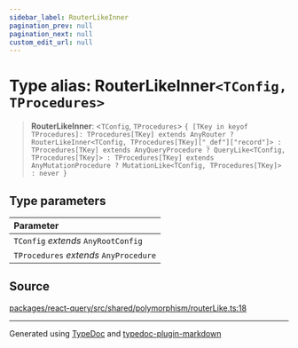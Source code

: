 ```yaml
---
sidebar_label: RouterLikeInner
pagination_prev: null
pagination_next: null
custom_edit_url: null
---
```


# Type alias: RouterLikeInner`<TConfig, TProcedures>`

> **RouterLikeInner**: \<`TConfig`, `TProcedures`\> `{ [TKey in keyof TProcedures]: TProcedures[TKey] extends AnyRouter ? RouterLikeInner<TConfig, TProcedures[TKey]["_def"]["record"]> : TProcedures[TKey] extends AnyQueryProcedure ? QueryLike<TConfig, TProcedures[TKey]> : TProcedures[TKey] extends AnyMutationProcedure ? MutationLike<TConfig, TProcedures[TKey]> : never }`

## Type parameters

| Parameter                              |
| :------------------------------------- |
| `TConfig` _extends_ `AnyRootConfig`    |
| `TProcedures` _extends_ `AnyProcedure` |

## Source

[packages/react-query/src/shared/polymorphism/routerLike.ts:18](https://github.com/trpc/trpc/blob/caccce64/packages/react-query/src/shared/polymorphism/routerLike.ts#L18)

---

Generated using [TypeDoc](https://typedoc.org/) and [typedoc-plugin-markdown](https://www.npmjs.com/package/typedoc-plugin-markdown)
